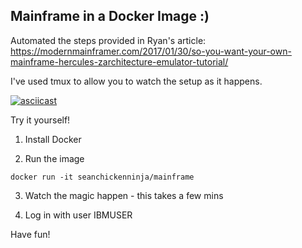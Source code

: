 Mainframe in a Docker Image :)
---

Automated the steps provided in Ryan's article: https://modernmainframer.com/2017/01/30/so-you-want-your-own-mainframe-hercules-zarchitecture-emulator-tutorial/

I've used tmux to allow you to watch the setup as it happens.

[![asciicast](https://asciinema.org/a/161980.png)](https://asciinema.org/a/161980)

Try it yourself!

1) Install Docker

2) Run the image

```
docker run -it seanchickenninja/mainframe

```

3) Watch the magic happen - this takes a few mins

4) Log in with user IBMUSER

Have fun!
